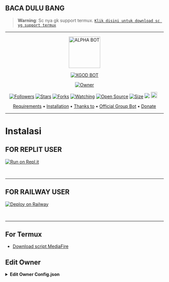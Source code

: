 ## BACA DULU BANG

> **Warning**: Sc nya gk support termux. [`Klik disini untuk download sc yg support termux`](https://github.com/zeeone-ofc/Haruka-Md#For-Termux)

-----------------------------------------------------

<p align="center">
<img src="https://github.com/zeeone-ofc/Haruka-Md/blob/v1/media/Haruka.jpg" alt="ALPHA BOT" width="100"/>


</p>
<p align="center">
<a href="#"><img title="XGOD BOT" src="https://img.shields.io/badge/XGOD BOT-green?colorA=%23ff0000&colorB=%23017e40&style=for-the-badge"></a>
</p>
<p align="center">
<a href="https://github.com/C-TAX/XGOD"><img title="Owner" src="https://img.shields.io/badge/Recode-CTAX-red.svg?style=for-the-badge&logo=github"></a>
</p>
<p align="center">
<a href="https://github.com/C-TAX/followers"><img title="Followers" src="https://img.shields.io/github/followers/C-TAX?color=red&style=flat-square"></a>
<a href="https://github.com/C-TAX/XGOD/stargazers/"><img title="Stars" src="https://img.shields.io/github/stars/C-TAX/XGOD?color=blue&style=flat-square"></a>
<a href="https://github.com/C-TAX/XGOD/network/members"><img title="Forks" src="https://img.shields.io/github/forks/C-TAX/XGOD?color=red&style=flat-square"></a>
<a href="https://github.com/C-TAX/XGOD/watchers"><img title="Watching" src="https://img.shields.io/github/watchers/C-TAX/XGOD?label=Watchers&color=blue&style=flat-square"></a>
<a href="https://github.com/C-TAX/XGOD"><img title="Open Source" src="https://badges.frapsoft.com/os/v2/open-source.svg?v=103"></a>
<a href="https://github.com/C-TAX/XGOD/"><img title="Size" src="https://img.shields.io/github/repo-size/C-TAX/XGOD?style=flat-square&color=green"></a>
<a href="https://hits.seeyoufarm.com"><img src="https://hits.seeyoufarm.com/api/count/incr/badge.svg?url=https%3A%2F%2Fgithub.com%2FC-TAX%2FXGOD&count_bg=%2379C83D&title_bg=%23555555&icon=probot.svg&icon_color=%2300FF6D&title=hits&edge_flat=false"/></a>
<a href="https://github.com/C-TAX/XGOD/graphs/commit-activity"><img height="20" src="https://img.shields.io/badge/Maintained%3F-yes-green.svg"></a>&nbsp;&nbsp;
</p>

<p align="center">
  <a href="https://github.com/C-TAX/XGOD#requirements">Requirements</a> •
  <a href="https://github.com/C-TAX/XGOD#instalasi">Installation</a> •
  <a href="https://github.com/C-TAX/XGOD#thanks-to">Thanks to</a> •
  <a href="https://github.com/C-TAX/XGOD#Official-Group"> Official Group Bot</a> •
  <a href="https://github.com/C-TAX/XGOD#donate">Donate</a>
</p>
</div>


---

# Instalasi
## FOR REPLIT USER
[![Run on Repl.it](https://replit.com/badge/github/C-TAX/XGOD)](https://repl.it/github/C-TAX/XGOD)

<br>

----------

## FOR RAILWAY USER 

[![Deploy on Railway](https://railway.app/button.svg)](https://railway.app/new/template?template=https%3A%2F%2Fgithub.com%2FC-TAX%2FXGOD)

<br>

----------

## For Termux
- [Download script MediaFire](https://youtu.be/9zVZXG-yaMY)

## Edit Owner 

<details>
    <summary> <b>Edit Owner Config.json</b></summary><br/>

```ts
{
    "ownerNumber": ["622150996855@s.whatsapp.net","622150996855@s.whatsapp.net"],
    "ownerName": "C-TAX",
    "instagram" : "https://instagram.com",
    "botName": "XGOD",
    "footer": "api.zeeoneofc.xyz",
    "sessionName": "session",
    "pathimg": "./media/Haruka.jpg",
    "BotKey": "Gsyt6jRJ",
    "auto_welcomeMsg": true,
    "auto_leaveMsg": true,    
    "autobio": true,
    "anticall": true,
    "autorespond": false,
    "autoblok212": true,
    "autoread": true,
    "gamewaktu": 90,
    "limitCount": 25,
    "gcount": {
        "prem": 1000,
        "user": 15
    }
}
```

## Donate
- [Saweria](https://saweria.co/CTAX)
- [Dana](https://f.top4top.io/p_2567udvf10.jpg)

